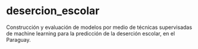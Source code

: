 # desercion_escolar
Construcción y evaluación de modelos por medio de técnicas supervisadas de machine learning para la predicción de la deserción escolar, en el Paraguay.
